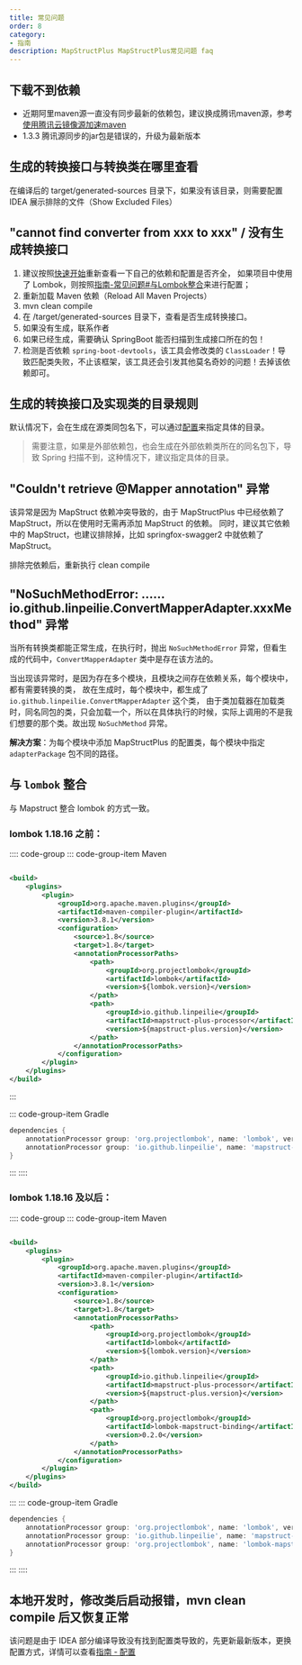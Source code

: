 ```yaml
---
title: 常见问题
order: 8
category:
- 指南
description: MapStructPlus MapStructPlus常见问题 faq
---
```


## 下载不到依赖

- 近期阿里maven源一直没有同步最新的依赖包，建议换成腾讯maven源，参考[使用腾讯云镜像源加速maven](https://mirrors.tencent.com/help/maven.html)
- 1.3.3 腾讯源同步的jar包是错误的，升级为最新版本

## 生成的转换接口与转换类在哪里查看

在编译后的 target/generated-sources 目录下，如果没有该目录，则需要配置 IDEA 展示排除的文件（Show Excluded Files）

## "cannot find converter from xxx to xxx" / 没有生成转换接口

1. 建议按照[快速开始](/introduction/quick-start.html)重新查看一下自己的依赖和配置是否齐全，
   如果项目中使用了 Lombok，则按照[指南-常见问题#与Lombok整合](/guide/faq.html)来进行配置；
2. 重新加载 Maven 依赖（Reload All Maven Projects）
3. mvn clean compile
4. 在 /target/generated-sources 目录下，查看是否生成转换接口。
5. 如果没有生成，联系作者
6. 如果已经生成，需要确认 SpringBoot 能否扫描到生成接口所在的包！
7. 检测是否依赖 `spring-boot-devtools`，该工具会修改类的 `ClassLoader`！导致匹配类失败，不止该框架，该工具还会引发其他莫名奇妙的问题！去掉该依赖即可。

## 生成的转换接口及实现类的目录规则

默认情况下，会在生成在源类同包名下，可以通过[配置](/guide/configuration.html)来指定具体的目录。

> 需要注意，如果是外部依赖包，也会生成在外部依赖类所在的同名包下，导致 Spring 扫描不到，这种情况下，建议指定具体的目录。

## "Couldn't retrieve @Mapper annotation" 异常

该异常是因为 MapStruct 依赖冲突导致的，由于 MapStructPlus 中已经依赖了 MapStruct，所以在使用时无需再添加 MapStruct 的依赖。
同时，建议其它依赖中的 MapStruct，也建议排除掉，比如 springfox-swagger2 中就依赖了 MapStruct。

排除完依赖后，重新执行 clean compile

## "NoSuchMethodError: …… io.github.linpeilie.ConvertMapperAdapter.xxxMethod" 异常

当所有转换类都能正常生成，在执行时，抛出 `NoSuchMethodError` 异常，但看生成的代码中，`ConvertMapperAdapter` 类中是存在该方法的。

当出现该异常时，是因为存在多个模块，且模块之间存在依赖关系，每个模块中，都有需要转换的类，
故在生成时，每个模块中，都生成了 `io.github.linpeilie.ConvertMapperAdapter` 这个类，
由于类加载器在加载类时，同名同包的类，只会加载一个，所以在具体执行的时候，实际上调用的不是我们想要的那个类。故出现 `NoSuchMethod` 异常。

**解决方案**：为每个模块中添加 MapStructPlus 的配置类，每个模块中指定 `adapterPackage` 包不同的路径。

## 与 `lombok` 整合

与 Mapstruct 整合 lombok 的方式一致。

### lombok 1.18.16 之前：

:::: code-group
::: code-group-item Maven

```xml

<build>
    <plugins>
        <plugin>
            <groupId>org.apache.maven.plugins</groupId>
            <artifactId>maven-compiler-plugin</artifactId>
            <version>3.8.1</version>
            <configuration>
                <source>1.8</source>
                <target>1.8</target>
                <annotationProcessorPaths>
                    <path>
                        <groupId>org.projectlombok</groupId>
                        <artifactId>lombok</artifactId>
                        <version>${lombok.version}</version>
                    </path>
                    <path>
                        <groupId>io.github.linpeilie</groupId>
                        <artifactId>mapstruct-plus-processor</artifactId>
                        <version>${mapstruct-plus.version}</version>
                    </path>
                </annotationProcessorPaths>
            </configuration>
        </plugin>
    </plugins>
</build>
```

:::

::: code-group-item Gradle

```groovy
dependencies {
    annotationProcessor group: 'org.projectlombok', name: 'lombok', version: {lombok.version}
    annotationProcessor group: 'io.github.linpeilie', name: 'mapstruct-plus-processor', version: ${mapstruct-plus.version}
}
```

:::
::::

### lombok 1.18.16 及以后：

:::: code-group
::: code-group-item Maven

```xml

<build>
    <plugins>
        <plugin>
            <groupId>org.apache.maven.plugins</groupId>
            <artifactId>maven-compiler-plugin</artifactId>
            <version>3.8.1</version>
            <configuration>
                <source>1.8</source>
                <target>1.8</target>
                <annotationProcessorPaths>
                    <path>
                        <groupId>org.projectlombok</groupId>
                        <artifactId>lombok</artifactId>
                        <version>${lombok.version}</version>
                    </path>
                    <path>
                        <groupId>io.github.linpeilie</groupId>
                        <artifactId>mapstruct-plus-processor</artifactId>
                        <version>${mapstruct-plus.version}</version>
                    </path>
                    <path>
                        <groupId>org.projectlombok</groupId>
                        <artifactId>lombok-mapstruct-binding</artifactId>
                        <version>0.2.0</version>
                    </path>
                </annotationProcessorPaths>
            </configuration>
        </plugin>
    </plugins>
</build>
```
:::
::: code-group-item Gradle

```groovy
dependencies {
    annotationProcessor group: 'org.projectlombok', name: 'lombok', version: {lombok.version}
    annotationProcessor group: 'io.github.linpeilie', name: 'mapstruct-plus-processor', version: ${mapstruct-plus.version}
    annotationProcessor group: 'org.projectlombok', name: 'lombok-mapstruct-binding', version: '0.2.0'
}
```

:::
::::

## 本地开发时，修改类后启动报错，mvn clean compile 后又恢复正常

该问题是由于 IDEA 部分编译导致没有找到配置类导致的，先更新最新版本，更换配置方式，详情可以查看[指南 - 配置](/guide/configuration.html)